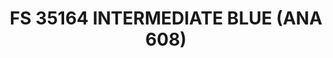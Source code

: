 ---
title: "FS 35164 INTERMEDIATE BLUE (ANA 608)"
price: "TBA"
desc: "Opis nije dostupan"
img_path: "/assets/img/A.MIG-0228.jpg"
brand: AMMO
available: true
cat: "acrylics"
subcat: "ACRYLIC PAINTS (17 mL)"
subsubcat: "SS"
---